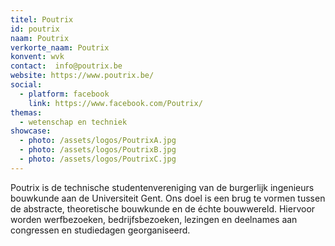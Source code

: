 ```yaml
---
titel: Poutrix
id: poutrix
naam: Poutrix
verkorte_naam: Poutrix
konvent: wvk
contact:  info@poutrix.be
website: https://www.poutrix.be/
social:
  - platform: facebook
    link: https://www.facebook.com/Poutrix/
themas:
  - wetenschap en techniek
showcase:
  - photo: /assets/logos/PoutrixA.jpg
  - photo: /assets/logos/PoutrixB.jpg
  - photo: /assets/logos/PoutrixC.jpg
---
```


Poutrix is de technische studentenvereniging van de burgerlijk ingenieurs bouwkunde aan de Universiteit Gent. Ons doel is een brug te vormen tussen de abstracte, theoretische bouwkunde en de échte bouwwereld. Hiervoor worden werfbezoeken, bedrijfsbezoeken, lezingen en deelnames aan congressen en studiedagen georganiseerd.

